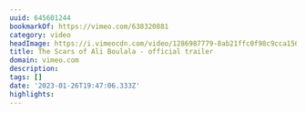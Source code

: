 ```yaml
---
uuid: 645601244
bookmarkOf: https://vimeo.com/638320881
category: video
headImage: https://i.vimeocdn.com/video/1286987779-8ab21ffc0f98c9cca156c1ccb5da16d3c05428b0462ff4f82_640
title: The Scars of Ali Boulala - official trailer
domain: vimeo.com
description: 
tags: []
date: '2023-01-26T19:47:06.333Z'
highlights: 
---
```





